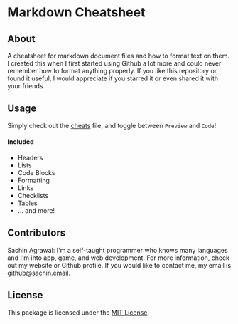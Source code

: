 # Markdown Cheatsheet

## About
A cheatsheet for markdown document files and how to format text on them. I created this when I first started using Github a lot more and could never remember how to format anything properly. If you like this repository or found it useful, I would appreciate if you starred it or even shared it with your friends. 

## Usage
Simply check out the [cheats](CHEATS.md) file, and toggle between `Preview` and `Code`! 

#### Included
* Headers
* Lists
* Code Blocks
* Formatting
* Links
* Checklists
* Tables
* ... and more!

## Contributors
Sachin Agrawal: I'm a self-taught programmer who knows many languages and I'm into app, game, and web development. For more information, check out my website or Github profile. If you would like to contact me, my email is [github@sachin.email](mailto:github@sachin.email).

## License
This package is licensed under the [MIT License](LICENSE.txt).

